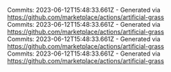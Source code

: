 Commits: 2023-06-12T15:48:33.661Z - Generated via https://github.com/marketplace/actions/artificial-grass
<br>
Commits: 2023-06-12T15:48:33.661Z - Generated via https://github.com/marketplace/actions/artificial-grass
<br>
Commits: 2023-06-12T15:48:33.661Z - Generated via https://github.com/marketplace/actions/artificial-grass
<br>
Commits: 2023-06-12T15:48:33.661Z - Generated via https://github.com/marketplace/actions/artificial-grass
<br>
